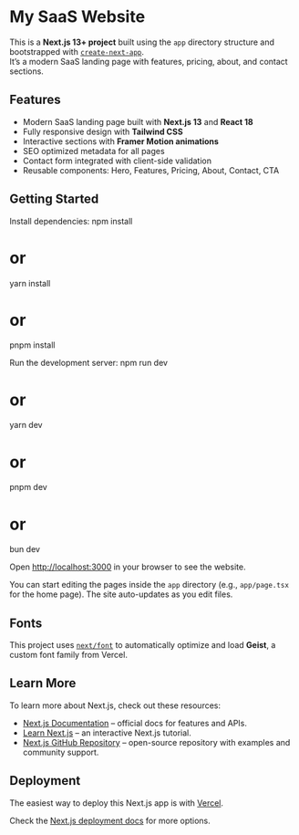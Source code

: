 # My SaaS Website

This is a **Next.js 13+ project** built using the `app` directory structure and bootstrapped with [`create-next-app`](https://nextjs.org/docs/app/api-reference/cli/create-next-app).  
It’s a modern SaaS landing page with features, pricing, about, and contact sections.

## Features
- Modern SaaS landing page built with **Next.js 13** and **React 18**
- Fully responsive design with **Tailwind CSS**
- Interactive sections with **Framer Motion animations**
- SEO optimized metadata for all pages
- Contact form integrated with client-side validation
- Reusable components: Hero, Features, Pricing, About, Contact, CTA

## Getting Started

Install dependencies:
npm install
# or
yarn install
# or
pnpm install

Run the development server:
npm run dev
# or
yarn dev
# or
pnpm dev
# or
bun dev

Open [http://localhost:3000](http://localhost:3000) in your browser to see the website.

You can start editing the pages inside the `app` directory (e.g., `app/page.tsx` for the home page). The site auto-updates as you edit files.

## Fonts

This project uses [`next/font`](https://nextjs.org/docs/app/building-your-application/optimizing/fonts) to automatically optimize and load **Geist**, a custom font family from Vercel.

## Learn More

To learn more about Next.js, check out these resources:

- [Next.js Documentation](https://nextjs.org/docs) – official docs for features and APIs.  
- [Learn Next.js](https://nextjs.org/learn) – an interactive Next.js tutorial.  
- [Next.js GitHub Repository](https://github.com/vercel/next.js) – open-source repository with examples and community support.  

## Deployment

The easiest way to deploy this Next.js app is with [Vercel](https://vercel.com/new?utm_medium=default-template&filter=next.js&utm_source=create-next-app&utm_campaign=create-next-app-readme).

Check the [Next.js deployment docs](https://nextjs.org/docs/app/building-your-application/deploying) for more options.
